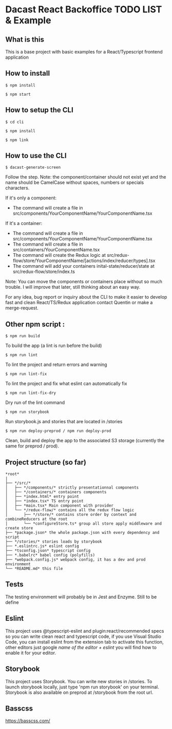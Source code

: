 # Dacast React Backoffice TODO LIST & Example

## What is this
This is a base project with basic examples for a React/Typescript frontend application

## How to install

```
$ npm install
```

```
$ npm start
```

## How to setup the CLI

```
$ cd cli
```

```
$ npm install
```

```
$ npm link
```

## How to use the CLI

```
$ dacast-generate-screen
```

Follow the step. Note: the component/container should not exist yet and the name should be CamelCase without spaces, numbers or specials characters.

If it's only a component:
- The command will create a file in src/components/YourComponentName/YourComponentName.tsx

If it's a container:
- The command will create a file in src/components/YourComponentName/YourComponentName.tsx
- The command will create a file in src/containers/YourComponentName.tsx
- The command will create the Redux logic at src/redux-flow/store/YourComponentName/[actions/index/reducer/types].tsx
- The command will add your containers inital-state/reducer/state at src/redux-flow/store/index.ts

Note: You can move the components or containers place without so much trouble. I will improve that later, still thinking about an easy way.

For any idea, bug report or inquiry about the CLI to make it easier to develop fast and clean React/TS/Redux application contact Quentin or make a merge-request.

## Other npm script : 

```
$ npm run build
```
To build the app (a lint is run before the build)

```
$ npm run lint
```
To lint the project and return errors and warning

```
$ npm run lint-fix
```
To lint the project and fix what eslint can automatically fix 

```
$ npm run lint-fix-dry
```
Dry run of the lint command

```
$ npm run storybook
```
Run storybook.js and stories that are located in /stories

```
$ npm run deploy-preprod / npm run deploy-prod
```
Clean, build and deploy the app to the associated S3 storage (currently the same for preprod / prod).


## Project structure (so far)


```
*root*
|
├── */src/*
│   ├── */components/* strictly presentationnal components
│   ├── */containers/* containers components
│   ├── *index.html* entry point
│   ├── *index.tsx* TS entry point
│   ├── *main.tsx* Main component with provider
│   └── */redux-flow/* contains all the redux flow logic
│       ├── */store/* contains store order by context and combineReducers at the root
│       └── *configureStore.ts* group all store apply middleware and create store
├── *package.json* the whole package.json with every dependency and script
├── */stories/* stories loads by storybook 
├── *.eslintrc.js* eslint config
├── *tsconfig.json* typescript config
├── *.babelrc* babel config (polyfills)
├── *webpack.config.js* webpack config, it has a dev and prod environment
└── *README.md* this file
```


## Tests

The testing environment will probably be in Jest and Enzyme. Still to be define

## Eslint

This project uses @typescript-eslint and plugin:react/recommended specs so you can write clean react and typescript code, if you use Visual Studio Code, you can install eslint from the extension tab to activate this function, other editors just google _name of the editor + eslint_ you will find how to enable it for your editor.

## Storybook

This project uses Storybook. You can write new stories in /stories. To launch storybook locally, just type 'npm run storybook' on your terminal. Storybook is also available on preprod at /storybook from the root url.

## Basscss

https://basscss.com/

